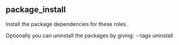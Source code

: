 ## package_install

Install the package dependencies for these roles.

Optionally you can uninstall the packages by giving: --tags uninstall
